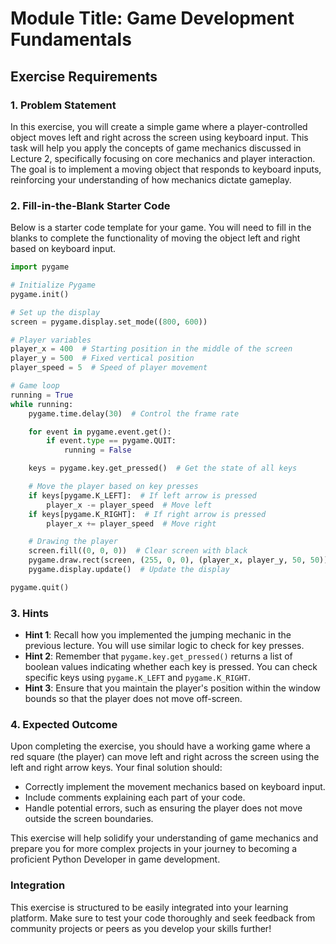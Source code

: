 # Module Title: Game Development Fundamentals

## Exercise Requirements

### 1. Problem Statement
In this exercise, you will create a simple game where a player-controlled object moves left and right across the screen using keyboard input. This task will help you apply the concepts of game mechanics discussed in Lecture 2, specifically focusing on core mechanics and player interaction. The goal is to implement a moving object that responds to keyboard inputs, reinforcing your understanding of how mechanics dictate gameplay.

### 2. Fill-in-the-Blank Starter Code
Below is a starter code template for your game. You will need to fill in the blanks to complete the functionality of moving the object left and right based on keyboard input.

```python
import pygame

# Initialize Pygame
pygame.init()

# Set up the display
screen = pygame.display.set_mode((800, 600))

# Player variables
player_x = 400  # Starting position in the middle of the screen
player_y = 500  # Fixed vertical position
player_speed = 5  # Speed of player movement

# Game loop
running = True
while running:
    pygame.time.delay(30)  # Control the frame rate

    for event in pygame.event.get():
        if event.type == pygame.QUIT:
            running = False

    keys = pygame.key.get_pressed()  # Get the state of all keys

    # Move the player based on key presses
    if keys[pygame.K_LEFT]:  # If left arrow is pressed
        player_x -= player_speed  # Move left
    if keys[pygame.K_RIGHT]:  # If right arrow is pressed
        player_x += player_speed  # Move right

    # Drawing the player
    screen.fill((0, 0, 0))  # Clear screen with black
    pygame.draw.rect(screen, (255, 0, 0), (player_x, player_y, 50, 50))  # Draw player as a red square
    pygame.display.update()  # Update the display

pygame.quit()
```

### 3. Hints
- **Hint 1**: Recall how you implemented the jumping mechanic in the previous lecture. You will use similar logic to check for key presses.
- **Hint 2**: Remember that `pygame.key.get_pressed()` returns a list of boolean values indicating whether each key is pressed. You can check specific keys using `pygame.K_LEFT` and `pygame.K_RIGHT`.
- **Hint 3**: Ensure that you maintain the player's position within the window bounds so that the player does not move off-screen.

### 4. Expected Outcome
Upon completing the exercise, you should have a working game where a red square (the player) can move left and right across the screen using the left and right arrow keys. Your final solution should:
- Correctly implement the movement mechanics based on keyboard input.
- Include comments explaining each part of your code.
- Handle potential errors, such as ensuring the player does not move outside the screen boundaries.

This exercise will help solidify your understanding of game mechanics and prepare you for more complex projects in your journey to becoming a proficient Python Developer in game development. 

### Integration
This exercise is structured to be easily integrated into your learning platform. Make sure to test your code thoroughly and seek feedback from community projects or peers as you develop your skills further!